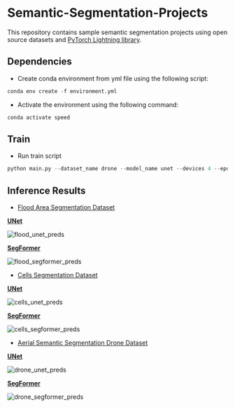 # Semantic-Segmentation-Projects

This repository contains sample semantic segmentation projects using open source datasets and [PyTorch Lightning library](https://www.pytorchlightning.ai/index.html).

## Dependencies

* Create conda environment from yml file using the following script:
```python
conda env create -f environment.yml
```
* Activate the environment using the following command:
```python
conda activate speed
```

## Train
* Run train script
```python
python main.py --dataset_name drone --model_name unet --devices 4 --epochs 50
```

## Inference Results
* [Flood Area Segmentation Dataset](https://www.kaggle.com/datasets/faizalkarim/flood-area-segmentation)

**[UNet](https://arxiv.org/abs/1505.04597)**

![flood_unet_preds](https://github.com/bekhzod-olimov/Semantic-Segmentation-Projects/assets/50166164/34557831-6498-41fa-84e7-7fa939b80cfc)

**[SegFormer](https://arxiv.org/abs/2105.15203)**

![flood_segformer_preds](https://github.com/bekhzod-olimov/Semantic-Segmentation-Projects/assets/50166164/007053a7-2e69-4f6d-bacc-52ee362475c3)

* [Cells Segmentation Dataset](https://drive.google.com/file/d/1c4oON03uBSxcGlluBFHTtkhFibUPSWs7/view)

**[UNet](https://arxiv.org/abs/1505.04597)**

![cells_unet_preds](https://github.com/bekhzod-olimov/Semantic-Segmentation-Projects/assets/50166164/a98371c9-c023-4590-9873-aece8ca233b5)

**[SegFormer](https://arxiv.org/abs/2105.15203)**

![cells_segformer_preds](https://github.com/bekhzod-olimov/Semantic-Segmentation-Projects/assets/50166164/8bcc583d-22cf-4733-bb0b-3a3080e1ff55)

* [Aerial Semantic Segmentation Drone Dataset](https://www.kaggle.com/datasets/bulentsiyah/semantic-drone-dataset)

**[UNet](https://arxiv.org/abs/1505.04597)**

![drone_unet_preds](https://github.com/bekhzod-olimov/Semantic-Segmentation-Projects/assets/50166164/c3f13d69-ecc7-409d-b828-acec764e169a)

**[SegFormer](https://arxiv.org/abs/2105.15203)**

![drone_segformer_preds](https://github.com/bekhzod-olimov/Semantic-Segmentation-Projects/assets/50166164/99375aa1-34aa-4bad-b37e-ce6bedcf2218)



